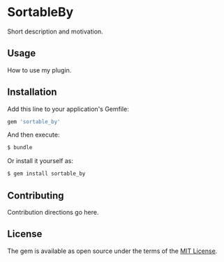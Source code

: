 # SortableBy
Short description and motivation.

## Usage
How to use my plugin.

## Installation
Add this line to your application's Gemfile:

```ruby
gem 'sortable_by'
```

And then execute:
```bash
$ bundle
```

Or install it yourself as:
```bash
$ gem install sortable_by
```

## Contributing
Contribution directions go here.

## License
The gem is available as open source under the terms of the [MIT License](http://opensource.org/licenses/MIT).
